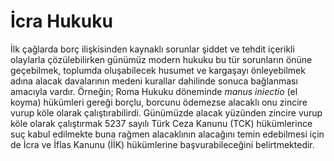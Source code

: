 # İcra Hukuku

İlk çağlarda borç ilişkisinden kaynaklı sorunlar şiddet ve tehdit içerikli olaylarla çözülebilirken günümüz modern hukuku bu tür sorunların önüne geçebilmek, toplumda oluşabilecek husumet ve kargaşayı önleyebilmek adına alacak davalarının medeni kurallar dahilinde sonuca bağlanması amacıyla vardır. Örneğin; Roma Hukuku döneminde *manus iniectio* (el koyma) hükümleri gereği borçlu, borcunu ödemezse alacaklı onu zincire vurup köle olarak çalıştırabilirdi. Günümüzde alacak yüzünden zincire vurup köle olarak çalıştırmak 5237 sayılı Türk Ceza Kanunu (TCK) hükümlerince suç kabul edilmekte buna rağmen alacaklının alacağını temin edebilmesi için de İcra ve İflas Kanunu (İİK) hükümlerine başvurabileceğini belirtmektedir.

